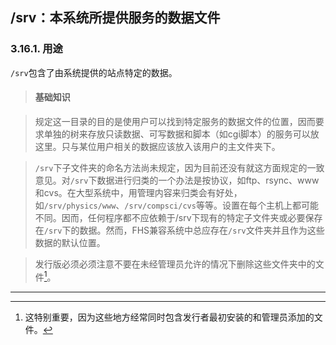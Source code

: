## /srv：本系统所提供服务的数据文件

### 3.16.1. 用途
`/srv`包含了由系统提供的站点特定的数据。

> #### 基础知识

> 规定这一目录的目的是使用户可以找到特定服务的数据文件的位置，因而要求单独的树来存放只读数据、可写数据和脚本（如cgi脚本）的服务可以放这里。只与某位用户相关的数据应该放入该用户的主文件夹下。

> `/srv`下子文件夹的命名方法尚未规定，因为目前还没有就这方面规定的一致意见。对`/srv`下数据进行归类的一个办法是按协议，如ftp、rsync、www和cvs。在大型系统中，用管理内容来归类会有好处，如`/srv/physics/www`、`/srv/compsci/cvs`等等。设置在每个主机上都可能不同。因而，任何程序都不应依赖于/srv下现有的特定子文件夹或必要保存在`/srv`下的数据。然而，FHS兼容系统中总应存在`/srv`文件夹并且作为这些数据的默认位置。

> 发行版必须必须注意不要在未经管理员允许的情况下删除这些文件夹中的文件[^20]。

---
[^20]: 这特别重要，因为这些地方经常同时包含发行者最初安装的和管理员添加的文件。

